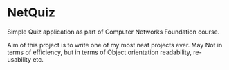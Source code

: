 NetQuiz
=======

Simple Quiz application as part of Computer Networks Foundation course.

Aim of this project is to
write one of my most neat projects ever. May Not in terms of efficiency, but in terms of Object orientation
readability, re-usability etc.

